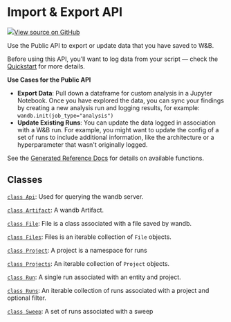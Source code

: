 # Import & Export API

[![](https://www.tensorflow.org/images/GitHub-Mark-32px.png)View source on GitHub](https://www.github.com/wandb/client/tree/7bbc4a4eac8eeb2bf37a62ce519e0de61c67eadf/wandb/__init__.py)

Use the Public API to export or update data that you have saved to W&B.

Before using this API, you'll want to log data from your script — check the [Quickstart](https://github.com/ariG23498/Aritra-Documentation/tree/a6129b14588ed844552f14a579b8567c24bf913e/ref/python/quickstart.md) for more details.

**Use Cases for the Public API**

* **Export Data**: Pull down a dataframe for custom analysis in a Jupyter Notebook. Once you have explored the data, you can sync your findings by creating a new analysis run and logging results, for example: `wandb.init(job_type="analysis")`
* **Update Existing Runs**: You can update the data logged in association with a W&B run. For example, you might want to update the config of a set of runs to include additional information, like the architecture or a hyperparameter that wasn't originally logged.

See the [Generated Reference Docs](https://github.com/ariG23498/Aritra-Documentation/tree/a6129b14588ed844552f14a579b8567c24bf913e/ref/python/ref/public-api/README.md) for details on available functions.

## Classes

[`class Api`](api.md): Used for querying the wandb server.

[`class Artifact`](artifact.md): A wandb Artifact.

[`class File`](file.md): File is a class associated with a file saved by wandb.

[`class Files`](files.md): Files is an iterable collection of `File` objects.

[`class Project`](project.md): A project is a namespace for runs

[`class Projects`](projects.md): An iterable collection of `Project` objects.

[`class Run`](run.md): A single run associated with an entity and project.

[`class Runs`](runs.md): An iterable collection of runs associated with a project and optional filter.

[`class Sweep`](sweep.md): A set of runs associated with a sweep

